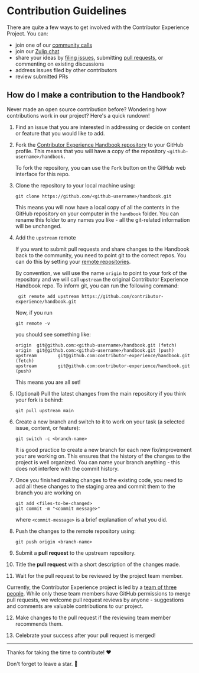 # Contribution Guidelines

There are quite a few ways to get involved with the Contributor Experience Project. You can:

- join one of our [community calls](docs/about/calendar.qmd)
- join our [Zulip chat](https://contributor-experience.zulipchat.com/join/r3bbxavdymqbyjiu32mtqyqi/)
- share your ideas by [filing issues](https://github.com/contributor-experience/handbook/issues/new), submitting [pull requests](https://docs.github.com/en/pull-requests), or commenting on existing discussions
- address issues filed by other contributors
- review submitted PRs

## How do I make a contribution to the Handbook?

Never made an open source contribution before? Wondering how contributions work in our project? Here's a quick rundown!

1. Find an issue that you are interested in addressing or decide on content or feature that you would like to add.

2. Fork the [Contributor Experience Handbook repository](https://github.com/contributor-experience/handbook) to your GitHub profile. This means that you will have a copy of the repository `<github-username>/handbook.`

   To fork the repository, you can use the `Fork` button on the GitHub web interface for this repo.

3. Clone the repository to your local machine using:

   ```
   git clone https://github.com/<github-username>/handbook.git
   ```

   This means you will now have a local copy of all the contents in the GitHub repository on your computer in the `handbook` folder. You can rename this folder to any names you like - all the git-related information will be unchanged.

4. Add the `upstream` remote

   If you want to submit pull requests and share changes to the Handbook back to the community, you need to point git to the correct repos. You can do this by setting your [remote repositories](https://docs.github.com/get-started/getting-started-with-git/managing-remote-repositories).

   By convention, we will use the name `origin` to point to your fork of the repository and we will call `upstream` the original Contributor Experience Handbook repo. To inform git, you can run the following command:

   ```
    git remote add upstream https://github.com/contributor-experience/handbook.git
   ```

   Now, if you run

   ```
   git remote -v
   ```

   you should see something like:

   ```
   origin  git@github.com:<github-username>/handbook.git (fetch)
   origin  git@github.com:<github-username>/handbook.git (push)
   upstream        git@github.com:contributor-experience/handbook.git (fetch)
   upstream        git@github.com:contributor-experience/handbook.git (push)
   ```

   This means you are all set!

5. (Optional) Pull the latest changes from the main repository if you think your fork is behind:

   ```
   git pull upstream main
   ```

6. Create a new branch and switch to it to work on your task (a selected issue, content, or feature):

   ```
   git switch -c <branch-name>
   ```

   It is good practice to create a new branch for each new fix/improvement your are working on. This ensures that the history of the changes to the project is well organized. You can name your branch anything - this does not interfere with the commit history.
  
7. Once you finished making changes to the existing code, you need to add all these changes to the staging area and commit them to the branch you are working on

   ```
   git add <files-to-be-changed>
   git commit -m "<commit message>"
   ```

   where `<commit-message>` is a brief explanation of what you did.

8. Push the changes to the remote repository using:

   ```
   git push origin <branch-name>
   ```

9. Submit a **pull request** to the upstream repository.

10. Title the **pull request** with a short description of the changes made.

11. Wait for the pull request to be reviewed by the project team member.

   Currently, the Contributor Experience project is led by a
   [team of three people](docs/about/team.qmd). While only these team members
   have GitHub permissions to merge pull requests, we welcome pull request
   reviews by anyone - suggestions and comments are valuable contributions to
   our project.

12. Make changes to the pull request if the reviewing team member recommends them.

13. Celebrate your success after your pull request is merged!

---

Thanks for taking the time to contribute! ❤️

Don't forget to leave a star. 🌟

